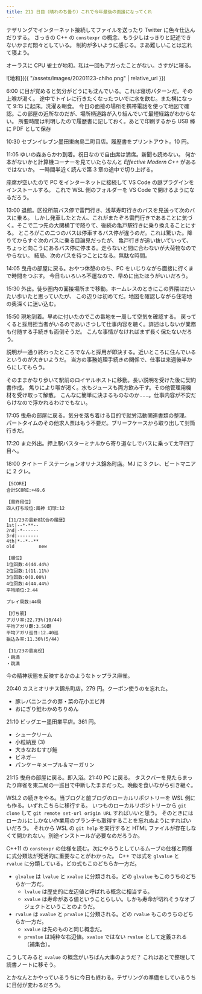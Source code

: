 ```yaml
---
title: 211 日目（晴れのち曇り）これで今年最後の面接になってくれ
---
```


テザリングでインターネット接続してファイルを送ったり Twitter に色々仕込んだりする。
さっきの C++ の `constexpr` の概念、もう少しはっきりと記述できないかまだ悶々としている。
制約が多いように感じる。まあ難しいことは忘れて寝よう。

オーラスに CPU 雀士が地和。私は一回もアガったことがない。さすがに寝る。

![地和]({{ "/assets/images/20201123-chiho.png" | relative_url }})

6:00 に目が覚めると気分がどうにも沈んでいる。これは寝坊パターンだ。その上喉が渇く。
途中でトイレに行きたくなったついでに水を飲む。また横になって 9:15 に起床。洗濯＆朝食。
今日の面接の場所を携帯電話を使って地図で確認。この部屋の近所なのだが、場所柄道路が入り組んでいて最短経路がわからない。
所要時間は判明したので履歴書に記しておく。あとで印刷するから USB 棒に PDF として保存

10:30 セブンイレブン墨田東向島二町目店。履歴書をプリントアウト。10 円。

11:05 ゆいの森あらかわ到着。祝日なので自由席は満席。新聞も読めない。
何か本がないかと計算機コーナーを見ていたらなんと *Effective Modern C++* があるではないか。
一時間半近く読んで第 3 章の途中で切り上げる。

座席が空いたので PC をインターネットに接続して VS Code の謎プラグインをインストールする。
これで WSL 側のフォルダーを VS Code で開けるようになるだろう。

13:00 退館。区役所前バス停で雷門行き、浅草寿町行きのバスを見送って次のバスに乗る。
しかし発車したとたん、これがまたぞろ雷門行きであることに気づく。そこで二つ先の大関横丁で降りて、後続の亀戸駅行きに乗り換えることにする。
ところがこの二つのバスは停車するバス停が違うのだ。これは驚いた。降りてからすぐ次のバスに乗る目論見だったが、
亀戸行きが追い抜いていって、ちょっと向こうにあるバス停に停まる。走らないと間に合わないが大荷物なのでやらない。
結局、次のバスを待つことになる。無駄な時間。

14:05 曳舟の部屋に戻る。おやつ休憩ののち、PC をいじりながら面接に行くまで時間をつぶす。
今日もいろいろ不運なので、早めに出たほうがいいだろう。

15:30 外出。徒歩圏内の面接場所まで移動。ホームレスのときにこの界隈はだいたい歩いたと思っていたが、
この辺りは初めてだ。地図を確認しながら住宅地の奥深くに迷い込む。

15:50 現地到着。早めに付いたのでこの番地を一周して空気を確認する。
戻ってくると採用担当者がいるのであいさつして仕事内容を聴く。詳述はしないが業務も付随する手続きも面倒そうだ。
こんな事情がなければまず長く保たないだろう。

説明が一通り終わったところでなんと採用が即決する。近いところに住んでいるというのが大きいようだ。
当方の事務処理手続きの関係で、仕事は来週後半からにしてもらう。

そのままかなり歩いて駅前のロイヤルホストに移動。長い説明を受けた後に契約書作成。
焦りにより喉が渇く。水もジュースも両方飲み干す。その他管理用機材を受け取って解散。
こんなに簡単に決まるものなのか……。仕事内容が不安だらけなので浮かれるわけでもない。

17:05 曳舟の部屋に戻る。気分を落ち着ける目的で就労活動関連書類の整理。
パートタイムのその他求人票はもう不要だ。ブリーフケースから取り出して封筒行きだ。

17:20 また外出。押上駅バスターミナルから寄り道なしでバスに乗って太平四丁目へ。

18:00 タイトー F ステーションオリナス錦糸町店。MJ に 3 クレ、ビートマニアに 2 クレ。

```text
【SCORE】
合計SCORE:+49.6

【最終段位】
四人打ち段位:風神 幻球:12

【11/23の最新8試合の履歴】
1st|--*-**--
2nd|-*------
3rd|--------
4th|*--*--**
old         new

【順位】
1位回数:4(44.44%)
2位回数:1(11.11%)
3位回数:0(0.00%)
4位回数:4(44.44%)
平均順位:2.44

プレイ局数:44局

【打ち筋】
アガリ率:22.73%(10/44)
平均アガリ翻:3.50翻
平均アガリ巡目:12.40巡
振込み率:11.36%(5/44)

【11/23の最高役】
・跳満
・跳満
```

今の精神状態を反映するかのようなトップラス麻雀。

20:40 カスミオリナス錦糸町店。279 円。クーポン使うのを忘れた。

* 豚レバニンニクの芽・菜の花小エビ丼
* おにぎり鮭わかめちりめん

21:10 ビッグエー墨田業平店。361 円。

* シュークリーム
* 小粒納豆 (3)
* 大きなおむすび鮭
* ビネガー
* パンケーキメープル＆マーガリン

21:15 曳舟の部屋に戻る。即入浴。21:40 PC に戻る。
タスクバーを見たらまったり麻雀を東二局の一巡目で中断したままだった。晩飯を食いながら引き継ぐ。

WSL2 の続きをやる。当ブログと前ブログのローカルリポジトリーを WSL 側にも作る。いずれこちらに移行する。
いつものローカルリポジトリーから `git clone` して `git remote set-url origin URL` すればいいと思う。
そのときにはローカルにしかない作業用のブランチも取得することを忘れぬようにすればいいだろう。
それから WSL の `git help` を実行すると HTML ファイルが存在しなくて開かれない。別途インストールが必要なのだろうか。

C++11 の `constexpr` の仕様を読む。次にやろうとしているムーブの仕様と同様に式分類法が死活的に重要なことがわかった。
C++ では式を `glvalue` と `rvalue` に分類している。どの式もこのどちらか一方だ。

* `glvalue` は `lvalue` と `xvalue` に分類される。どの `glvalue` もこのうちのどちらか一方だ。
  * `lvalue` は歴史的に左辺値と呼ばれる概念に相当する。
  * `xvalue` は寿命がある値ということらしい。しかも寿命が切れそうなオブジェクトということのようだ。
* `rvalue` は `xvalue` と `prvalue` に分類される。どの `rvalue` もこのうちのどちらか一方だ。
  * `xvalue` は先のものと同じ概念だ。
  * `prvalue` は純粋な右辺値。`xvalue` ではない `rvalue` として定義される（補集合）。

こうしてみると `xvalue` の概念がいちばん大事のようだ？ これはあとで整理して読書ノートに移そう。

とかなんとかやっているうちに今日も終わる。テザリングの準備をしているうちに日付が変わるだろう。
